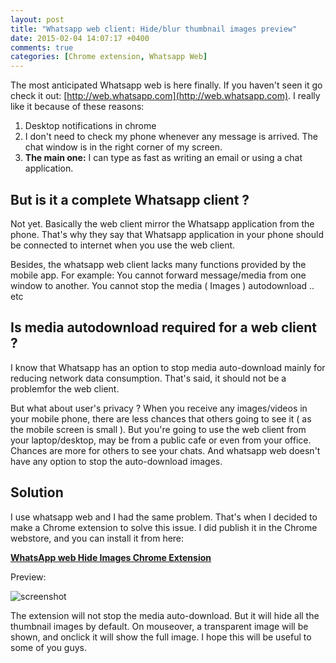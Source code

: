 ```yaml
---
layout: post
title: "Whatsapp web client: Hide/blur thumbnail images preview"
date: 2015-02-04 14:07:17 +0400
comments: true
categories: [Chrome extension, Whatsapp Web]
---
```


The most anticipated Whatsapp web is here finally. If you haven't seen it go check it out: [http://web.whatsapp.com](http://web.whatsapp.com). I really like it because of these reasons:
    
1. Desktop notifications in chrome
2. I don't need to check my phone whenever any message is arrived. The chat window is in the right corner of my screen.
3. **The main one:** I can type as fast as writing an email or using a chat application.

<!-- more -->

## But is it a complete Whatsapp client ?

Not yet. Basically the web client mirror the Whatsapp application from the phone. That's why they say that Whatsapp application in your phone should be connected to internet when you use the web client.

Besides, the whatsapp web client lacks many functions provided by the mobile app. For example: You cannot forward message/media from one window to another. You cannot stop the media ( Images ) autodownload .. etc

## Is media autodownload required for a web client ?

I know that Whatsapp has an option to stop media auto-download mainly for reducing network data consumption. That's said, it should not be a problemfor the web client.

But what about user's privacy ? When you receive any images/videos in your mobile phone, there are less chances that others going to see it ( as the mobile screen is small ). But you're going to use the web client from your laptop/desktop, may be from a public cafe or even from your office. Chances are more for others to see your chats. And whatsapp web doesn't have any option to stop the auto-download images.

## Solution

I use whatsapp web and I had the same problem. That's when I decided to make a Chrome extension to solve this issue. I did publish it in the Chrome webstore, and you can install it from here:

**[WhatsApp web Hide Images Chrome Extension](https://chrome.google.com/webstore/detail/whatsapp-web-hide-media-i/elioehejcldpnphaohhkcdjhjojjbkim)**

Preview:

![screenshot](https://camo.githubusercontent.com/25997d9798d08d70fda199a3775393cf42bba1b5/68747470733a2f2f6c68362e676f6f676c6575736572636f6e74656e742e636f6d2f753859316f495043435f656a5855354f6c70514a49785a4348454a723546782d48735639557a47364b6e5230676b36566d726b63486e4e2d516a5243515271624d547935786e544d3d733634302d683430302d653336352d7277)

The extension will not stop the media auto-download. But it will hide all the thumbnail images by default. On mouseover, a transparent image will be shown, and onclick it will show the full image. I hope this will be useful to some of you guys.




